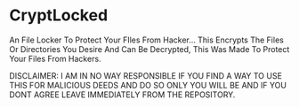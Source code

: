 # CryptLocked
An File Locker To Protect Your FIles From Hacker...
This Encrypts The Files Or Directories You Desire And Can Be Decrypted, This Was Made To Protect Your Files From Hackers.

DISCLAIMER:
I AM IN NO WAY RESPONSIBLE IF YOU FIND A WAY TO USE THIS FOR MALICIOUS DEEDS AND DO SO ONLY YOU WILL BE AND IF YOU DONT AGREE LEAVE IMMEDIATELY FROM THE REPOSITORY.
